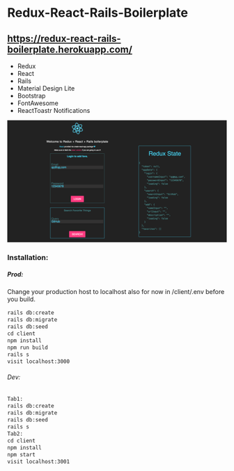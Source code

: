 # Redux-React-Rails-Boilerplate
## https://redux-react-rails-boilerplate.herokuapp.com/

* Redux
* React
* Rails 
* Material Design Lite
* Bootstrap
* FontAwesome
* ReactToastr Notifications

![Screenshot](screenshot.png)

### Installation:

##### Prod:
Change your production host to localhost also for now in /client/.env before you build.
```
rails db:create
rails db:migrate
rails db:seed
cd client
npm install
npm run build
rails s
visit localhost:3000
```

###### Dev:
```
Tab1:
rails db:create
rails db:migrate
rails db:seed
rails s
Tab2:
cd client
npm install
npm start
visit localhost:3001
```
